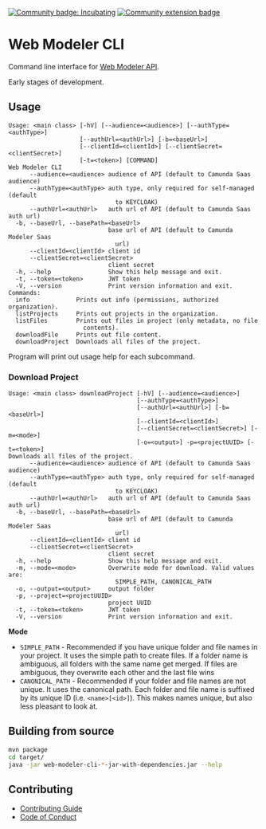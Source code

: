 [![Community badge: Incubating](https://img.shields.io/badge/Lifecycle-Incubating-blue)](https://github.com/Camunda-Community-Hub/community/blob/main/extension-lifecycle.md#incubating-)
[![Community extension badge](https://img.shields.io/badge/Community%20Extension-An%20open%20source%20community%20maintained%20project-FF4700)](https://github.com/camunda-community-hub/community)

# Web Modeler CLI

Command line interface for [Web Modeler API](https://docs.camunda.io/docs/apis-clients/web-modeler-api/).

Early stages of development.

## Usage

```
Usage: <main class> [-hV] [--audience=<audience>] [--authType=<authType>]
                    [--authUrl=<authUrl>] [-b=<baseUrl>]
                    [--clientId=<clientId>] [--clientSecret=<clientSecret>]
                    [-t=<token>] [COMMAND]
Web Modeler CLI
      --audience=<audience> audience of API (default to Camunda Saas audience)
      --authType=<authType> auth type, only required for self-managed (default
                              to KEYCLOAK)
      --authUrl=<authUrl>   auth url of API (default to Camunda Saas auth url)
  -b, --baseUrl, --basePath=<baseUrl>
                            base url of API (default to Camunda Modeler Saas
                              url)
      --clientId=<clientId> client id
      --clientSecret=<clientSecret>
                            client secret
  -h, --help                Show this help message and exit.
  -t, --token=<token>       JWT token
  -V, --version             Print version information and exit.
Commands:
  info             Prints out info (permissions, authorized organization).
  listProjects     Prints out projects in the organization.
  listFiles        Prints out files in project (only metadata, no file
                     contents).
  downloadFile     Prints out file content.
  downloadProject  Downloads all files of the project.

```

Program will print out usage help for each subcommand.

### Download Project

```
Usage: <main class> downloadProject [-hV] [--audience=<audience>]
                                    [--authType=<authType>]
                                    [--authUrl=<authUrl>] [-b=<baseUrl>]
                                    [--clientId=<clientId>]
                                    [--clientSecret=<clientSecret>] [-m=<mode>]
                                    [-o=<output>] -p=<projectUUID> [-t=<token>]
Downloads all files of the project.
      --audience=<audience> audience of API (default to Camunda Saas audience)
      --authType=<authType> auth type, only required for self-managed (default
                              to KEYCLOAK)
      --authUrl=<authUrl>   auth url of API (default to Camunda Saas auth url)
  -b, --baseUrl, --basePath=<baseUrl>
                            base url of API (default to Camunda Modeler Saas
                              url)
      --clientId=<clientId> client id
      --clientSecret=<clientSecret>
                            client secret
  -h, --help                Show this help message and exit.
  -m, --mode=<mode>         Overwrite mode for download. Valid values are:
                              SIMPLE_PATH, CANONICAL_PATH
  -o, --output=<output>     output folder
  -p, --project=<projectUUID>
                            project UUID
  -t, --token=<token>       JWT token
  -V, --version             Print version information and exit.

```

**Mode**

* `SIMPLE_PATH` - Recommended if you have unique folder and file names in your project. It uses the simple path to
  create files. If a folder name is ambiguous, all folders with the same name get merged. If files are ambiguous, they
  overwrite each other and the last file wins
* `CANONICAL_PATH` - Recommended if your folder and file names are not unique. It uses the canonical path. Each folder
  and file name is suffixed by its unique ID (i.e. `<name>[<id>]`). This makes names unique, but also less pleasant to
  look at.

## Building from source

```sh
mvn package
cd target/
java -jar web-modeler-cli-*-jar-with-dependencies.jar --help
```

## Contributing

* [Contributing Guide](./CONTRIBUTING.md)
* [Code of Conduct](./CODE_OF_CONDUCT.md)
